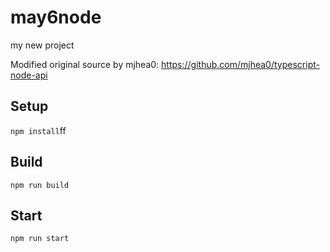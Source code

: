 # may6node

my new project

Modified original source by mjhea0: https://github.com/mjhea0/typescript-node-api

## Setup

`npm install`ff

## Build



`npm run build`





## Start

`npm run start`

